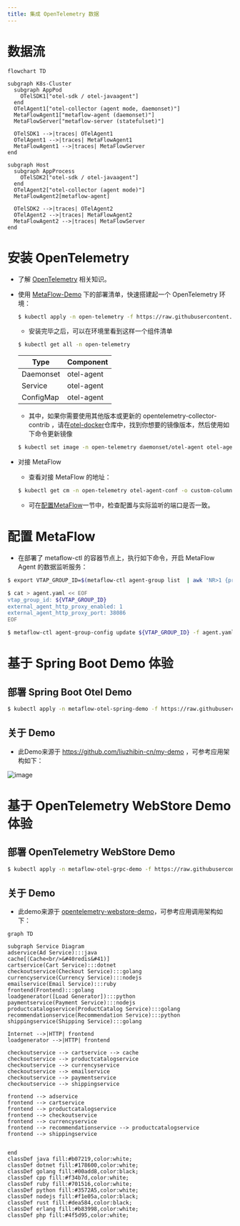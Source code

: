```yaml
---
title: 集成 OpenTelemetry 数据
---
```


# 数据流

```mermaid
flowchart TD

subgraph K8s-Cluster
  subgraph AppPod
    OTelSDK1["otel-sdk / otel-javaagent"]
  end
  OTelAgent1["otel-collector (agent mode, daemonset)"]
  MetaFlowAgent1["metaflow-agent (daemonset)"]
  MetaFlowServer["metaflow-server (statefulset)"]

  OTelSDK1 -->|traces| OTelAgent1
  OTelAgent1 -->|traces| MetaFlowAgent1
  MetaFlowAgent1 -->|traces| MetaFlowServer
end

subgraph Host
  subgraph AppProcess
    OTelSDK2["otel-sdk / otel-javaagent"]
  end
  OTelAgent2["otel-collector (agent mode)"]
  MetaFlowAgent2[metaflow-agent]

  OTelSDK2 -->|traces| OTelAgent2
  OTelAgent2 -->|traces| MetaFlowAgent2
  MetaFlowAgent2 -->|traces| MetaFlowServer
end
```

# 安装 OpenTelemetry

- 了解 [OpenTelemetry](https://opentelemetry.io/docs/) 相关知识。

- 使用 [MetaFlow-Demo](https://github.com/metaflowys/metaflow-demo) 下的部署清单，快速搭建起一个 OpenTelemetry 环境：

  ```bash
  $ kubectl apply -n open-telemetry -f https://raw.githubusercontent.com/metaflowys/metaflow-demo/main/open-telemetry/open-telemetry.yaml
  ```

  - 安装完毕之后，可以在环境里看到这样一个组件清单

  ```bash
  $ kubectl get all -n open-telemetry
  ```

  | Type | Component |
  | --- | --- |
  | Daemonset | otel-agent | 
  | Service | otel-agent |
  | ConfigMap | otel-agent |

  - 其中，如果你需要使用其他版本或更新的 opentelemetry-collector-contrib ，请在[otel-docker](https://hub.docker.com/r/otel/opentelemetry-collector-contrib/tags)仓库中，找到你想要的镜像版本，然后使用如下命令更新镜像

  ```bash
  $ kubectl set image -n open-telemetry daemonset/otel-agent otel-agent=otel/opentelemetry-collector-contrib:${LASTEST_TAG}
  ```

- 对接 MetaFlow
  - 查看对接 MetaFlow 的地址：

  ```bash
  $ kubectl get cm -n open-telemetry otel-agent-conf -o custom-columns=DATA:.data | grep -A 1 otlphttp
  ```
  - 可在[配置MetaFlow](#配置-metaflow)一节中，检查配置与实际监听的端口是否一致。

# 配置 MetaFlow

- 在部署了 metaflow-ctl 的容器节点上，执行如下命令，开启 MetaFlow Agent 的数据监听服务：

```bash
$ export VTAP_GROUP_ID=$(metaflow-ctl agent-group list  | awk 'NR>1 {print $2}')

$ cat > agent.yaml << EOF
vtap_group_id: ${VTAP_GROUP_ID}
external_agent_http_proxy_enabled: 1
external_agent_http_proxy_port: 38086
EOF

$ metaflow-ctl agent-group-config update ${VTAP_GROUP_ID} -f agent.yaml
```

# 基于 Spring Boot Demo 体验

## 部署 Spring Boot Otel Demo

```bash
$ kubectl apply -n metaflow-otel-spring-demo -f https://raw.githubusercontent.com/metaflowys/metaflow-demo/main/metaflow-otel-spring-demo/metaflow-otel-spring-demo.yaml
```

## 关于 Demo

- 此Demo来源于 https://github.com/liuzhibin-cn/my-demo ，可参考应用架构如下：

![image](https://camo.githubusercontent.com/a3ea4d518362321ddafa7f92223d2790d5086f5c4fd9a8feadfb76602ae6fe84/68747470733a2f2f7269636869652d6c656f2e6769746875622e696f2f79647265732f696d672f31302f3138302f313031342f6172636869746563747572652e706e67)


# 基于 OpenTelemetry WebStore Demo 体验

## 部署 OpenTelemetry WebStore Demo

```bash
$ kubectl apply -n metaflow-otel-grpc-demo -f https://raw.githubusercontent.com/metaflowys/metaflow-demo/main/metaflow-otel-grpc-demo/metaflow-otel-grpc-demo.yaml
```

## 关于 Demo

- 此demo来源于 [opentelemetry-webstore-demo](https://github.com/open-telemetry/opentelemetry-demo-webstore)，可参考应用调用架构如下：

```mermaid
graph TD

subgraph Service Diagram
adservice(Ad Service):::java
cache[(Cache<br/>&#40redis&#41)]
cartservice(Cart Service):::dotnet
checkoutservice(Checkout Service):::golang
currencyservice(Currency Service):::nodejs
emailservice(Email Service):::ruby
frontend(Frontend):::golang
loadgenerator([Load Generator]):::python
paymentservice(Payment Service):::nodejs
productcatalogservice(ProductCatalog Service):::golang
recommendationservice(Recommendation Service):::python
shippingservice(Shipping Service):::golang

Internet -->|HTTP| frontend
loadgenerator -->|HTTP| frontend

checkoutservice --> cartservice --> cache
checkoutservice --> productcatalogservice
checkoutservice --> currencyservice
checkoutservice --> emailservice
checkoutservice --> paymentservice
checkoutservice --> shippingservice

frontend --> adservice
frontend --> cartservice
frontend --> productcatalogservice
frontend --> checkoutservice
frontend --> currencyservice
frontend --> recommendationservice --> productcatalogservice
frontend --> shippingservice


end
classDef java fill:#b07219,color:white;
classDef dotnet fill:#178600,color:white;
classDef golang fill:#00add8,color:black;
classDef cpp fill:#f34b7d,color:white;
classDef ruby fill:#701516,color:white;
classDef python fill:#3572A5,color:white;
classDef nodejs fill:#f1e05a,color:black;
classDef rust fill:#dea584,color:black;
classDef erlang fill:#b83998,color:white;
classDef php fill:#4f5d95,color:white;
```
